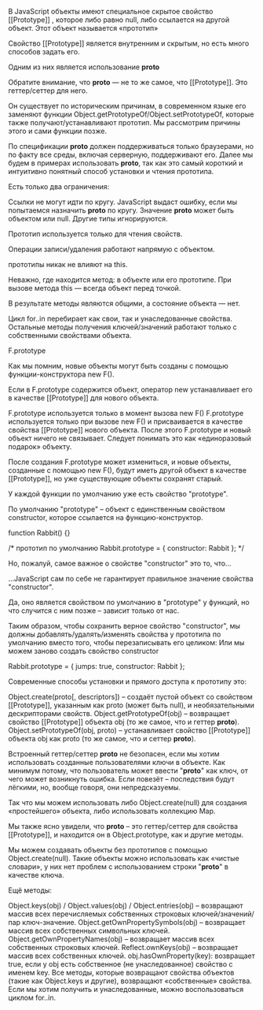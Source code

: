 В JavaScript объекты имеют специальное скрытое свойство [[Prototype]] , которое либо равно null, либо ссылается на другой объект. Этот объект называется «прототип»

Свойство [[Prototype]] является внутренним и скрытым, но есть много способов задать его.

Одним из них является использование __proto__

Обратите внимание, что __proto__ — не то же самое, что [[Prototype]]. Это геттер/сеттер для него.

Он существует по историческим причинам, в современном языке его заменяют функции Object.getPrototypeOf/Object.setPrototypeOf, которые также получают/устанавливают прототип. Мы рассмотрим причины этого и сами функции позже.

По спецификации __proto__ должен поддерживаться только браузерами, но по факту все среды, включая серверную, поддерживают его. Далее мы будем в примерах использовать __proto__, так как это самый короткий и интуитивно понятный способ установки и чтения прототипа.

Есть только два ограничения:

Ссылки не могут идти по кругу. JavaScript выдаст ошибку, если мы попытаемся назначить __proto__ по кругу.
Значение __proto__ может быть объектом или null. Другие типы игнорируются.

Прототип используется только для чтения свойств.

Операции записи/удаления работают напрямую с объектом.

прототипы никак не влияют на this.

Неважно, где находится метод: в объекте или его прототипе. При вызове метода this — всегда объект перед точкой.

В результате методы являются общими, а состояние объекта — нет.

Цикл for..in перебирает как свои, так и унаследованные свойства. Остальные методы получения ключей/значений работают только с собственными свойствами объекта.



F.prototype

Как мы помним, новые объекты могут быть созданы с помощью функции-конструктора new F().

Если в F.prototype содержится объект, оператор new устанавливает его в качестве [[Prototype]] для нового объекта.

F.prototype используется только в момент вызова new F()
F.prototype используется только при вызове new F() и присваивается в качестве свойства [[Prototype]] нового объекта. После этого F.prototype и новый объект ничего не связывает. Следует понимать это как «единоразовый подарок» объекту.

После создания F.prototype может измениться, и новые объекты, созданные с помощью new F(), будут иметь другой объект в качестве [[Prototype]], но уже существующие объекты сохранят старый.

У каждой функции по умолчанию уже есть свойство "prototype".

По умолчанию "prototype" – объект с единственным свойством constructor, которое ссылается на функцию-конструктор.

function Rabbit() {}

/* прототип по умолчанию
Rabbit.prototype = { constructor: Rabbit };
*/

Но, пожалуй, самое важное о свойстве "constructor" это то, что…

…JavaScript сам по себе не гарантирует правильное значение свойства "constructor".

Да, оно является свойством по умолчанию в "prototype" у функций, но что случится с ним позже – зависит только от нас.

Таким образом, чтобы сохранить верное свойство "constructor", мы должны добавлять/удалять/изменять свойства у прототипа по умолчанию вместо того, чтобы перезаписывать его целиком:
Или мы можем заново создать свойство constructor

Rabbit.prototype = {
  jumps: true,
  constructor: Rabbit
};




Современные способы установки и прямого доступа к прототипу это:

Object.create(proto[, descriptors]) – создаёт пустой объект со свойством [[Prototype]], указанным как proto (может быть null), и необязательными дескрипторами свойств.
Object.getPrototypeOf(obj) – возвращает свойство [[Prototype]] объекта obj (то же самое, что и геттер __proto__).
Object.setPrototypeOf(obj, proto) – устанавливает свойство [[Prototype]] объекта obj как proto (то же самое, что и сеттер __proto__).

Встроенный геттер/сеттер __proto__ не безопасен, если мы хотим использовать созданные пользователями ключи в объекте. Как минимум потому, что пользователь может ввести "__proto__" как ключ, от чего может возникнуть ошибка. Если повезёт – последствия будут лёгкими, но, вообще говоря, они непредсказуемы.

Так что мы можем использовать либо Object.create(null) для создания «простейшего» объекта, либо использовать коллекцию Map.

Мы также ясно увидели, что __proto__ – это геттер/сеттер для свойства [[Prototype]], и находится он в Object.prototype, как и другие методы.

Мы можем создавать объекты без прототипов с помощью Object.create(null). Такие объекты можно использовать как «чистые словари», у них нет проблем с использованием строки "__proto__" в качестве ключа.

Ещё методы:

Object.keys(obj) / Object.values(obj) / Object.entries(obj) – возвращают массив всех перечисляемых собственных строковых ключей/значений/пар ключ-значение.
Object.getOwnPropertySymbols(obj) – возвращает массив всех собственных символьных ключей.
Object.getOwnPropertyNames(obj) – возвращает массив всех собственных строковых ключей.
Reflect.ownKeys(obj) – возвращает массив всех собственных ключей.
obj.hasOwnProperty(key): возвращает true, если у obj есть собственное (не унаследованное) свойство с именем key.
Все методы, которые возвращают свойства объектов (такие как Object.keys и другие), возвращают «собственные» свойства. Если мы хотим получить и унаследованные, можно воспользоваться циклом for..in.

